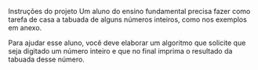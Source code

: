 Instruções do projeto
Um aluno do ensino fundamental precisa fazer como tarefa de casa a tabuada de alguns números inteiros, como nos exemplos em anexo.

Para ajudar esse aluno, você deve elaborar um algoritmo que solicite que seja digitado um número inteiro e que no final imprima o resultado da tabuada desse número.

